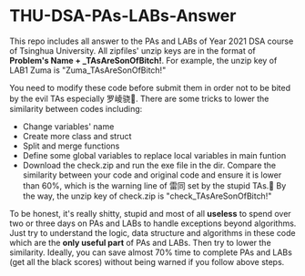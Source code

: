 # THU-DSA-PAs-LABs-Answer

This repo includes all answer to the PAs and LABs of Year 2021 DSA course of Tsinghua University. All zipfiles' unzip keys are in the format of  **Problem's Name + \_TAsAreSonOfBitch!**. For example, the unzip key of LAB1 Zuma is "Zuma_TAsAreSonOfBitch!" 

You need to modify these code before submit them in order not to be bited by the evil TAs especially 罗崚骁🧟. There are some tricks to lower the similarity between codes including:
+ Change variables' name
+ Create more class and struct
+ Split and merge functions
+ Define some global variables to replace local variables in main funtion
+ Download the check.zip and run the exe file in the dir. Compare the similarity between your code and original code and ensure it is lower than 60%, which is the warning line of 雷同 set by the stupid TAs.💩 By the way, the unzip key of check.zip is "check_TAsAreSonOfBitch!"

To be honest, it's really shitty, stupid and most of all **useless** to spend over two or three days on PAs and LABs to handle exceptions beyond algorithms. Just try to understand the logic, data structure and algorithms in these code which are the **only useful part** of PAs and LABs. Then try to lower the similarity. Ideally, you can save almost 70% time to complete PAs and LABs (get all the black scores) without being warned if you follow above steps.
